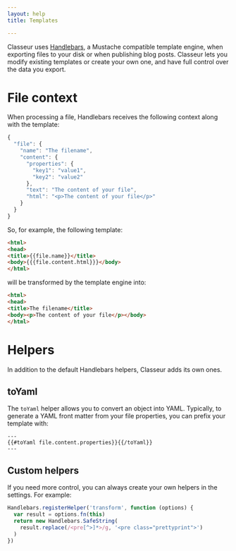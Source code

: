 ```yaml
---
layout: help
title: Templates

---
```


Classeur uses [Handlebars](http://handlebarsjs.com/), a Mustache compatible template engine, when exporting files to your disk or when publishing blog posts. Classeur lets you modify existing templates or create your own one, and have full control over the data you export.


# File context

When processing a file, Handlebars receives the following context along with the template:

```javascript
{
  "file": {
    "name": "The filename",
    "content": {
      "properties": {
        "key1": "value1",
        "key2": "value2"
      },
      "text": "The content of your file",
      "html": "<p>The content of your file</p>"
    }
  }
}
```

So, for example, the following template:

```html
<html>
<head>
<title>{{file.name}}</title>
<body>{{{file.content.html}}}</body>
</html>
```

will be transformed by the template engine into:

```html
<html>
<head>
<title>The filename</title>
<body><p>The content of your file</p></body>
</html>
```


# Helpers

In addition to the default Handlebars helpers, Classeur adds its own ones.

## toYaml

The `toYaml` helper allows you to convert an object into YAML. Typically, to generate a YAML front matter from your file properties, you can prefix your template with:

```
---
{{#toYaml file.content.properties}}{{/toYaml}}
---
```


## Custom helpers

If you need more control, you can always create your own helpers in the settings. For example:

```javascript
Handlebars.registerHelper('transform', function (options) {
  var result = options.fn(this)
  return new Handlebars.SafeString(
    result.replace(/<pre[^>]*>/g, '<pre class="prettyprint">')
  )
})
```



